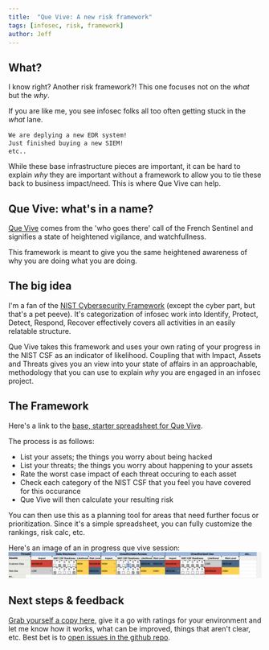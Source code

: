 ```yaml
---
title:  "Que Vive: A new risk framework"
tags: [infosec, risk, framework]
author: Jeff
---
```

## What?
I know right? Another risk framework?! This one focuses not on the *what* but the *why*.

If you are like me, you see infosec folks all too often getting stuck in the *what* lane. 

```
We are deplying a new EDR system! 
Just finished buying a new SIEM!
etc..
```

While these base infrastructure pieces are important, it can be hard to explain *why* they are important without 
a framework to allow you to tie these back to business impact/need. This is where Que Vive can help. 

## Que Vive: what's in a name?
[Que Vive](https://www.wordnik.com/words/qui%20vive) comes from the 'who goes there' call of the French Sentinel and signifies a state of heightened vigilance, and watchfullness.

This framework is meant to give you the same heightened awareness of why you are doing what you are doing.

## The big idea
I'm a fan of the [NIST Cybersecurity Framework](https://www.nist.gov/cyberframework) (except the cyber part, but that's a pet peeve). It's categorization of infosec work into Identify, Protect, Detect, Respond, Recover effectively covers all activities in an easily relatable structure.

Que Vive takes this framework and uses your own rating of your progress in the NIST CSF as an indicator of likelihood. Coupling that with Impact, Assets and Threats gives you an view into your state of affairs in an approachable, methodology that you can use to explain *why* you are engaged in an infosec project.

## The Framework
Here's a link to the [base, starter spreadsheet for Que Vive](https://docs.google.com/spreadsheets/d/1jVFS6Uh6BTsGGc6yTFi1mQmCC8Vf0sQPfsu_9JpK7XE/edit?usp=sharing).

The process is as follows:

- List your assets; the things you worry about being hacked
- List your threats; the things you worry about happening to your assets
- Rate the worst case impact of each threat occuring to each asset
- Check each category of the NIST CSF that you feel you have covered for this occurance
- Que Vive will then calculate your resulting risk

You can then use this as a planning tool for areas that need further focus or prioritization. Since it's a simple spreadsheet, you can fully customize the rankings, risk calc, etc.

Here's an image of an in progress que vive session: ![semi-complete Que Vive](/assets/que-vive-sample.png)


## Next steps & feedback

[Grab yourself a copy here](https://docs.google.com/spreadsheets/d/1jVFS6Uh6BTsGGc6yTFi1mQmCC8Vf0sQPfsu_9JpK7XE/edit?usp=sharing), give it a go with ratings for your environment and let me know how it works, what can be improved, things that aren't clear, etc. Best bet is to [open issues in the github repo](https://github.com/jeffbryner/que-vive).
